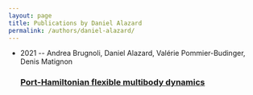 ```yaml
---
layout: page
title: Publications by Daniel Alazard
permalink: /authors/daniel-alazard/
---
```


<ul class="post-list">

  <li>
    <span class="post-meta">2021 -- Andrea Brugnoli, Daniel Alazard, Valérie Pommier-Budinger, Denis Matignon</span>
    <h3><a class="post-link" href="../../port-hamiltonian-flexible-multibody-dynamics">Port-Hamiltonian flexible multibody dynamics</a></h3>
  </li>
</ul>
